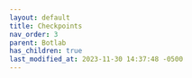 ```yaml
---
layout: default
title: Checkpoints
nav_order: 3
parent: Botlab
has_children: true
last_modified_at: 2023-11-30 14:37:48 -0500
---
```

